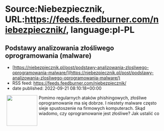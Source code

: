 # Source:Niebezpiecznik, URL:https://feeds.feedburner.com/niebezpiecznik/, language:pl-PL

## Podstawy analizowania złośliwego oprogramowania (malware)
 - [https://niebezpiecznik.pl/post/podstawy-analizowania-zlosliwego-oprogramowania-malware/](https://niebezpiecznik.pl/post/podstawy-analizowania-zlosliwego-oprogramowania-malware/)
 - RSS feed: https://feeds.feedburner.com/niebezpiecznik/
 - date published: 2022-09-21 08:10:18+00:00

<a href="https://niebezpiecznik.pl/post/podstawy-analizowania-zlosliwego-oprogramowania-malware/"><img align="left" alt="" class="alignleft tfe wp-post-image" height="100" hspace="5" src="https://niebezpiecznik.pl/wp-content/uploads/2022/09/delfin-wirus-150x150.jpeg" width="100" /></a>Pomimo regularnych ataków phishingowych, złośliwe oprogramowanie ma się dobrze. I niestety malware często sieje spustoszenie na firmowych komputerach. Skąd wiadomo, czy oprogramowanie jest złośliwe? Jak ustalić co 

